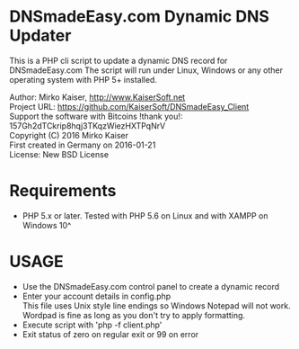 DNSmadeEasy.com Dynamic DNS Updater
===================================
This is a PHP cli script to update a dynamic DNS record for DNSmadeEasy.com
The script will run under Linux, Windows or any other operating system with PHP 5+ installed.

Author: Mirko Kaiser, http://www.KaiserSoft.net   
Project URL: https://github.com/KaiserSoft/DNSmadeEasy_Client    
Support the software with Bitcoins !thank you!: 157Gh2dTCkrip8hqj3TKqzWiezHXTPqNrV    
Copyright (C) 2016 Mirko Kaiser    
First created in Germany on 2016-01-21    
License: New BSD License  


Requirements
============
* PHP 5.x or later. Tested with PHP 5.6 on Linux and with XAMPP on Windows 10^

 
USAGE
=====
* Use the DNSmadeEasy.com control panel to create a dynamic record
* Enter your account details in config.php     
  This file uses Unix style line endings so Windows Notepad will not work.     
  Wordpad is fine as long as you don't try to apply formatting.
* Execute script with 'php -f client.php'
* Exit status of zero on regular exit or 99 on error